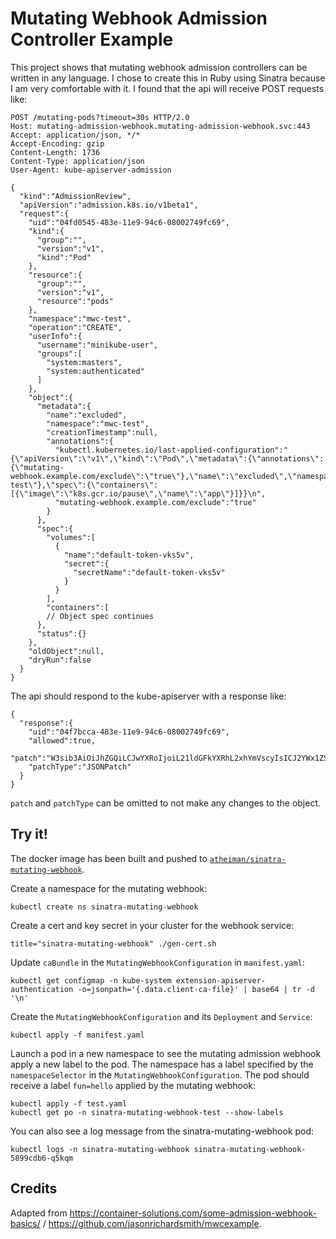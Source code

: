 # Mutating Webhook Admission Controller Example

This project shows that mutating webhook admission controllers can be written in any language. I chose to create this in Ruby using Sinatra because I am very comfortable with it. I found that the api will receive POST requests like:

```
POST /mutating-pods?timeout=30s HTTP/2.0
Host: mutating-admission-webhook.mutating-admission-webhook.svc:443
Accept: application/json, */*
Accept-Encoding: gzip
Content-Length: 1736
Content-Type: application/json
User-Agent: kube-apiserver-admission

{
  "kind":"AdmissionReview",
  "apiVersion":"admission.k8s.io/v1beta1",
  "request":{
    "uid":"04fd0545-483e-11e9-94c6-08002749fc69",
    "kind":{
      "group":"",
      "version":"v1",
      "kind":"Pod"
    },
    "resource":{
      "group":"",
      "version":"v1",
      "resource":"pods"
    },
    "namespace":"mwc-test",
    "operation":"CREATE",
    "userInfo":{
      "username":"minikube-user",
      "groups":[
        "system:masters",
        "system:authenticated"
      ]
    },
    "object":{
      "metadata":{
        "name":"excluded",
        "namespace":"mwc-test",
        "creationTimestamp":null,
        "annotations":{
          "kubectl.kubernetes.io/last-applied-configuration":"{\"apiVersion\":\"v1\",\"kind\":\"Pod\",\"metadata\":{\"annotations\":{\"mutating-webhook.example.com/exclude\":\"true\"},\"name\":\"excluded\",\"namespace\":\"mwc-test\"},\"spec\":{\"containers\":[{\"image\":\"k8s.gcr.io/pause\",\"name\":\"app\"}]}}\n",
          "mutating-webhook.example.com/exclude":"true"
        }
      },
      "spec":{
        "volumes":[
          {
            "name":"default-token-vks5v",
            "secret":{
              "secretName":"default-token-vks5v"
            }
          }
        ],
        "containers":[
        // Object spec continues
      },
      "status":{}
    },
    "oldObject":null,
    "dryRun":false
  }
}
```

The api should respond to the kube-apiserver with a response like:

```
{
  "response":{
    "uid":"04f7bcca-483e-11e9-94c6-08002749fc69",
    "allowed":true,
    "patch":"W3sib3AiOiJhZGQiLCJwYXRoIjoiL21ldGFkYXRhL2xhYmVscyIsICJ2YWx1ZSI6eyJ0aGlzaXNhbmV3bGFiZWwiOiJoZWxsbyJ9fV0=",
    "patchType":"JSONPatch"
  }
}
```

`patch` and `patchType` can be omitted to not make any changes to the object.

## Try it!

The docker image has been built and pushed to [`atheiman/sinatra-mutating-webhook`](https://cloud.docker.com/u/atheiman/repository/docker/atheiman/sinatra-mutating-webhook).

Create a namespace for the mutating webhook:

```shell
kubectl create ns sinatra-mutating-webhook
```

Create a cert and key secret in your cluster for the webhook service:

```shell
title="sinatra-mutating-webhook" ./gen-cert.sh
```

Update `caBundle` in the `MutatingWebhookConfiguration` in `manifest.yaml`:

```shell
kubectl get configmap -n kube-system extension-apiserver-authentication -o=jsonpath='{.data.client-ca-file}' | base64 | tr -d '\n'
```

Create the `MutatingWebhookConfiguration` and its `Deployment` and `Service`:

```shell
kubectl apply -f manifest.yaml
```

Launch a pod in a new namespace to see the mutating admission webhook apply a new label to the pod. The namespace has a label specified by the `namespaceSelector` in the `MutatingWebhookConfiguration`. The pod should receive a label `fun=hello` applied by the mutating webhook:

```shell
kubectl apply -f test.yaml
kubectl get po -n sinatra-mutating-webhook-test --show-labels
```

You can also see a log message from the sinatra-mutating-webhook pod:

```shell
kubectl logs -n sinatra-mutating-webhook sinatra-mutating-webhook-5899cdb6-q5kqm
```

## Credits

Adapted from https://container-solutions.com/some-admission-webhook-basics/ / https://github.com/jasonrichardsmith/mwcexample.
